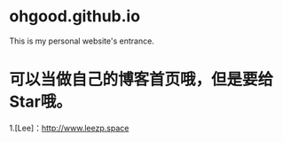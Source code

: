 # ohgood.github.io
This is my personal website's entrance.

# 可以当做自己的博客首页哦，但是要给Star哦。
1.[Lee]：http://www.leezp.space
